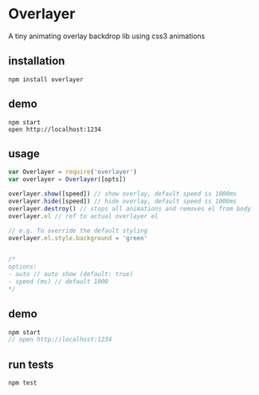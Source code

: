 # Overlayer
A tiny animating overlay backdrop lib using css3 animations

## installation
```
npm install overlayer
```

## demo
```
npm start
open http://localhost:1234
```

## usage
```js
var Overlayer = require('overlayer')
var overlayer = Overlayer([opts])

overlayer.show([speed]) // show overlay, default speed is 1000ms
overlayer.hide([speed]) // hide overlay, default speed is 1000ms
overlayer.destroy() // stops all animations and removes el from body
overlayer.el // ref to actual overlayer el

// e.g. To override the default styling
overlayer.el.style.background = 'green'


/*
options:
- auto // auto show (default: true)
- speed (ms) // default 1000
*/
```

## demo
```js
npm start
// open http://localhost:1234
```

## run tests
```
npm test
```
